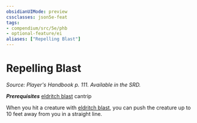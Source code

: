 ```yaml
---
obsidianUIMode: preview
cssclasses: json5e-feat
tags:
- compendium/src/5e/phb
- optional-feature/ei
aliases: ["Repelling Blast"]
---
```

# Repelling Blast
*Source: Player's Handbook p. 111. Available in the SRD.*  

***Prerequisites*** [eldritch blast](compendium/spells/eldritch-blast.md) cantrip

When you hit a creature with [eldritch blast](compendium/spells/eldritch-blast.md), you can push the creature up to 10 feet away from you in a straight line.